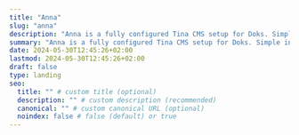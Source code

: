 ```yaml
---
title: "Anna"
slug: "anna"
description: "Anna is a fully configured Tina CMS setup for Doks. Simple install, and you're good to go. Available late 2024!"
summary: "Anna is a fully configured Tina CMS setup for Doks. Simple install, and you're good to go. Available late 2024!"
date: 2024-05-30T12:45:26+02:00
lastmod: 2024-05-30T12:45:26+02:00
draft: false
type: landing
seo:
  title: "" # custom title (optional)
  description: "" # custom description (recommended)
  canonical: "" # custom canonical URL (optional)
  noindex: false # false (default) or true
---
```

